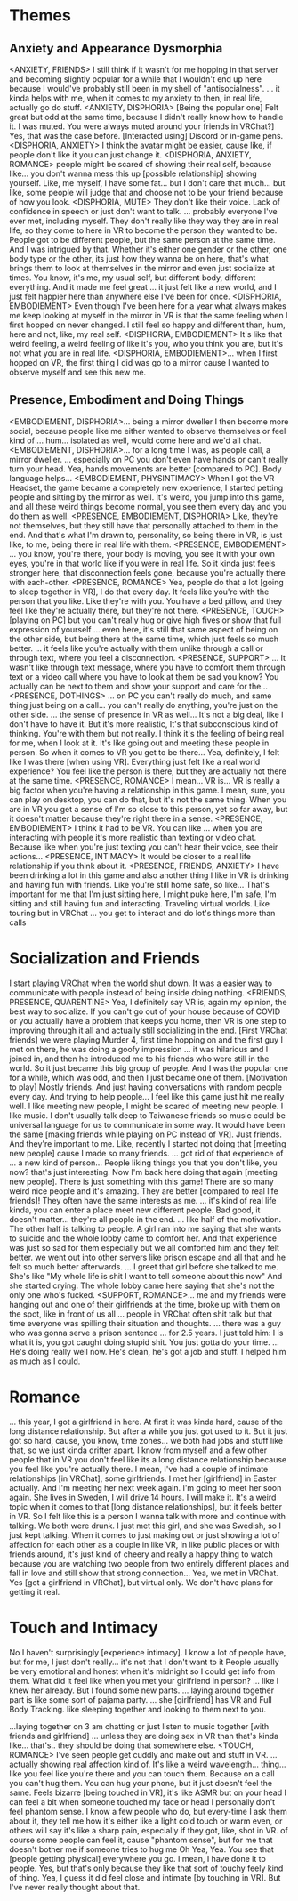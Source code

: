 # Themes

## Anxiety and Appearance Dysmorphia

<ANXIETY, FRIENDS> I still think if it wasn't for me hopping in that server and becoming slightly popular for a while that I wouldn't end up here because I would've probably still been in my shell of "antisocialness".
<ANXIETY>... it kinda helps with me, when it comes to my anxiety to then, in real life, actually go do stuff.
<ANXIETY, DISPHORIA> [Being the popular one] Felt great but odd at the same time, because I didn't really know how to handle it.
<MUTE> I was muted.
<MUTE> You were always muted around your friends in VRChat?] Yes, that was the case before. [Interacted using] Discord or in-game pens.
<DISPHORIA, ANXIETY> I think the avatar might be easier, cause like, if people don't like it you can just change it.
<DISPHORIA, ANXIETY, ROMANCE> people might be scared of showing their real self, because like... you don't wanna mess this up [possible relationship] showing yourself. Like, me myself, I have some fat... but I don't care that much... but like, some people will judge that and choose not to be your friend because of how you look. 
<DISPHORIA, MUTE> They don't like their voice. Lack of confidence in speech or just don't want to talk.
<DISPHORIA> ... probably everyone I've ever met, including myself. They don't really like they way they are in real life, so they come to here in VR to become the person they wanted to be.
<DISPHORIA> People got to be different people, but the same person at the same time. And I was intrigued by that.
<DISPHORIA> Whether it's either one gender or the other, one body type or the other, its just how they wanna be on here, that's what brings them to look at themselves in the mirror and even just socialize at times.
<DISPHORIA> You know, it's me, my usual self, but different body, different everything. And it made me feel great
<DISPHORIA>... it just felt like a new world, and I just felt happier here than anywhere else I've been for once.
<DISPHORIA, EMBODIEMENT> Even though I've been here for a year what always makes me keep looking at myself in the mirror in VR is that the same feeling when I first hopped on never changed. I still feel so happy and different than, hum, here and not, like, my real self. 
<DISPHORIA, EMBODIEMENT> It's like that weird feeling, a weird feeling of like it's you, who you think you are, but it's not what you are in real life.
<DISPHORIA, EMBODIEMENT>... when I first hopped on VR, the first thing I did was go to a mirror cause I wanted to observe myself and see this new me.

## Presence, Embodiment and Doing Things

<EMBODIEMENT, DISPHORIA>... being a mirror dweller I then become more social, because people like me either wanted to observe themselves or feel kind of ... hum... isolated as well, would come here and we'd all chat.
<EMBODIEMENT, DISPHORIA>... for a long time I was, as people call, a mirror dweller.
<EMBODIEMENT> ... especially on PC you don't even have hands or can't really turn your head. 
<EMBODIEMENT> Yea, hands movements are better [compared to PC]. Body language helps...
<EMBODIEMENT, PHYSINTIMACY> When I got the VR Headset, the game became a completely new experience, I started petting people and sitting by the mirror as well. It's weird, you jump into this game, and all these weird things become normal, you see them every day and you do them as well.
<PRESENCE, EMBODIEMENT, DISPHORIA> Like, they're not themselves, but they still have that personally attached to them in the end. And that's what I'm drawn to, personality, so being there in VR, is just like, to me, being there in real life with them.
<PRESENCE, EMBODIEMENT> ... you know, you're there, your body is moving, you see it with your own eyes, you're in that world like if you were in real life. So it kinda just feels stronger here, that disconnection feels gone, because you're actually there with each-other.
<PRESENCE, ROMANCE> Yea, people do that a lot [going to sleep together in VR], I do that every day. It feels like you're with the person that you like. Like they're with you. You have a bed pillow, and they feel like they're actually there, but they're not there.
<PRESENCE, TOUCH> [playing on PC] but you can't really hug or give high fives or show that full expression of yourself
<PRESENCE> ... even here, it's still that same aspect of being on the other side, but being there at the same time, which just feels so much better.
<PRESENCE> ... it feels like you're actually with them unlike through a call or through text, where you feel a disconnection.
<PRESENCE, SUPPORT> ... It wasn't like through text message, where you have to comfort them through text or a video call where you have to look at them be sad you know? You actually can be next to them and show your support and care for the... 
<PRESENCE, DOTHINGS> ... on PC you can't really do much, and same thing just being on a call... you can't really do anything, you're just on the other side.
<PRESENCE> ... the sense of presence in VR as well... It's not a big deal, like I don't have to have it. But  it's more realistic, 
<PRESENCE> It's that subconscious kind of thinking. You're with them but not really. 
<PRESENCE> I think it's the feeling of being real for me, when I look at it. It's like going out and meeting these people in person.
<PRESENCE> So when it comes to VR you get to be there...
<PRESENCE> Yea, definitely, I felt like I was there [when using VR]. Everything just felt like a real world experience?
<PRESENCE> You feel like the person is there, but they are actually not there at the same time.
<PRESENCE, ROMANCE> I mean... VR is... VR is really a big factor when you're having a relationship in this game. I mean, sure, you can play on desktop, you can do that, but it's not the same thing. When you are in VR you get a sense of I'm so close to this person, yet so far away, but it doesn't matter because they're right there in a sense.
<PRESENCE, EMBODIEMENT> I think it had to be VR. You can like ... when you are interacting with people it's more realistic than texting or video chat. Because like when you're just texting you can't hear their voice, see their actions...
<PRESENCE, INTIMACY> It would be closer to a real life relationship if you think about it.
<PRESENCE, FRIENDS, ANXIETY> I have been drinking a lot in this game and also another thing I like in VR is drinking and having fun with friends. Like you're still home safe, so like... That's important for me that I'm just sitting here, I might puke here, I'm safe, I'm sitting and still having fun and interacting.
<DOTHINGS>Traveling virtual worlds. Like touring but in VRChat
<DOTHINGS> ... you get to interact and do lot's things more than calls

# Socialization and Friends

<QUARENTINE> I start playing VRChat when the world shut down. It was a easier way to communicate with people instead of being inside doing nothing.
<FRIENDS, PRESENCE, QUARENTINE> Yea, I definitely say VR is, again my opinion, the best way to socialize. If you can't go out of your house because of COVID or you actually have a problem that keeps you home, then VR is one step to improving through it all and actually still socializing in the end.
<FRIENDS> [First VRChat friends] we were playing Murder 4, first time hopping on and the first guy I met on there, he was doing a goofy impression ... it was hilarious and I joined in, and then he introduced me to his friends who were still in the world. So it just became this big group of people. And I was the popular one for a while, which was odd, and then I just became one of them.
<FRIENDS> [Motivation to play] Mostly friends. And just having conversations with random people every day. And trying to help people...
<FRIENDS> I feel like this game just hit me really well. I like meeting new people, I might be scared of meeting new people. 
<FRIENDS> I like music. I don't usually talk deep to Taiwanese friends so music could be universal language for us to communicate in some way. 
<FRIENDS> It would have been the same [making friends while playing on PC instead of VR].
<FRIENDS> Just friends. And they're important to me.
<FRIENDS> Like, recently I started not doing that [meeting new people] cause I made so many friends. ...  got rid of that experience of ... a new kind of person... People liking things you that you don't like, you now? that's just interesting. Now I'm back here doing that again [meeting new people].
<FRIENDS> There is just something with this game! There are so many weird nice people and it's amazing.
<FRIENDS> They are better [compared to real life friends]! They often have the same interests as me.
<FRIENDS>... it's kind of real life kinda, you can enter a place meet new different people. Bad good, it doesn't matter... they're all people in the end. 
<FRIENDS>... like half of the motivation. The other half is talking to people.
<SUPPORT> A girl ran into me saying that she wants to suicide and the whole lobby came to comfort her.
<SUPPORT> And that experience was just so sad for them especially but we all comforted him and they felt better. 
<SUPPORT> we went out into other servers like prison escape and all that and he felt so much better afterwards.
<SUPPORT>... I greet that girl before she talked to me. She's like "My whole life is shit I want to tell someone about this now" And she started crying. The whole lobby came here saying that she's not the only one who's fucked.
<SUPPORT, ROMANCE>... me and my friends were hanging out and one of their girlfriends at the time, broke up with them on the spot, like in front of us all
<SUPPORT>... people in VRChat often shit talk but that time everyone was spilling their situation and thoughts.
<SUPPORT>... there was a guy who was gonna serve a prison sentence ... for 2.5 years. I just told him: I is what it is, you got caught doing stupid shit. You just gotta do your time. ... He's doing really well now. He's clean, he's got a job and stuff. I helped him as much as I could.

# Romance

<ROMANCE> ... this year, I got a girlfriend in here.
<ROMANCE> At first it was kinda hard, cause of the long distance relationship. But after a while you just got used to it.
<ROMANCE> But it just got so hard, cause, you know, time zones... we both had jobs and stuff like that, so we just kinda drifter apart.
<ROMANCE> I know from myself and a few other people that in VR you don't feel like its a long distance relationship because you feel like you're actually there.
<ROMANCE> I mean, I've had a couple of intimate relationships [in VRChat], some girlfriends.
<ROMANCE> I met her [girlfriend] in Easter actually. And I'm meeting her next week again. I'm going to meet her soon again. She lives in Sweden, I will drive 14 hours. I will make it.
<ROMANCE> It's a weird topic when it comes to that [long distance relationships], but it feels better in VR. 
<ROMANCE> So I felt like this is a person I wanna talk with more and continue with talking.
<ROMANCE> We both were drunk. I just met this girl, and she was Swedish, so I just kept talking. 
<ROMANCE> When it comes to just making out or just showing a lot of affection for each other as a couple in like VR, in like public places or with friends around, it's just kind of cheery and really a happy thing to watch because you are watching two people from two entirely different places and fall in love and still show that strong connection... 
<ROMANCE> Yea, we met in VRChat.
<ROMANCE>Yes [got a girlfriend in VRChat], but virtual only. We don't have plans for getting it real.

# Touch and Intimacy

<INTIMACY> No I haven't surprisingly [experience intimacy]. I know a lot of people have, but for me, I just don't really... it's not that I don't want to it
<INTIMACY> People usually be very emotional and honest when it's midnight so I could get info from them.
<INTIMACY> What did it feel like when you met your girlfriend in person? ... like I knew her already. But I found some new parts.
<PHYSINTIMACY> ... laying around together part is like some sort of pajama party.
<PHYSINTIMACY> ... she [girlfriend] has VR and Full Body Tracking.
<PHYSINTIMACY> like sleeping together and looking to them next to you.

<PHYSINTIMACY>...laying together on 3 am chatting or just listen to music together [with friends and girlfriend] 
<PHYSINTIMACY> ... unless they are doing sex in VR than that's kinda like... that's.. they should be doing that somewhere else.
<TOUCH, ROMANCE> I've seen people get cuddly and make out and stuff in VR.
<TOUCH> ... actually showing real affection kind of. It's like a weird wavelength... thing... like you feel like you're there and you can touch them.
<TOUCH> Because on a call you can't hug them. You can hug your phone, but it just doesn't feel the same.
<TOUCH> Feels bizarre [being touched in VR], it's like ASMR but on your head
<TOUCH> I can feel a bit when someone touched my face or head
<TOUCH> I personally don't feel phantom sense. I know a few people who do, but every-time I ask them about it, they tell me how it's either like a light cold touch or warm even, or others will say it's like a sharp pain, especially if they got, like, shot in VR. 
<TOUCH> of course some people can feel it, cause "phantom sense", but for me that doesn't bother me if someone tries to hug me
<TOUCH> Oh Yea, Yea. You see that [people getting physical] everywhere you go. I mean, I have done it to people. Yes, but that's only because they like that sort of touchy feely kind of thing.
<TOUCH> Yea, I guess it did feel close and intimate [by touching in VR]. But I've never really thought about that.
